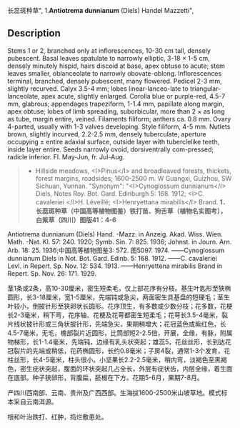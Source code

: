 长蕊斑种草",
1.**Antiotrema dunnianum** (Diels) Handel Mazzetti",

## Description
Stems 1 or 2, branched only at inflorescences, 10-30 cm tall, densely pubescent. Basal leaves spatulate to narrowly elliptic, 3-18 × 1-5 cm, densely minutely hispid, hairs discoid at base, apex obtuse to acute; stem leaves smaller, oblanceolate to narrowly obovate-oblong. Inflorescences terminal, branched, densely pubescent, many flowered. Pedicel 2-3 mm, slightly recurved. Calyx 3.5-4 mm; lobes linear-lanceo-late to triangular-lanceolate, apex acute, slightly enlarged. Corolla blue or purple-red, 4.5-7 mm, glabrous; appendages trapeziform, 1-1.4 mm, papillate along margin, apex obtuse; lobes of limb spreading, suborbicular, more than 2 × as long as tube, margin entire, veined. Filaments filiform; anthers ca. 0.8 mm. Ovary 4-parted, usually with 1-3 valves developing. Style filiform, 4-5 mm. Nutlets brown, slightly incurved, 2.2-2.5 mm, densely tuberculate, aperture occupying ± entire adaxial surface, outside layer with tuberclelike teeth, inside layer entire. Seeds narrowly ovoid, dorsiventrally com-pressed; radicle inferior. Fl. May-Jun, fr. Jul-Aug.

> * Hillside meadows, &lt;I&gt;Pinus&lt;/I&gt; and broadleaved forests, thickets, forest margins, roadsides; 1600-2500 m. W Guangxi, Guizhou, SW Sichuan, Yunnan.
  "Synonym": "&lt;I&gt;Cynoglossum dunnianum&lt;/I&gt; Diels, Notes Roy. Bot. Gard. Edinburgh 5: 168. 1912; &lt;I&gt;C. cavaleriei &lt;/I&gt;H. Léveillé; &lt;I&gt;Henryettana mirabilis&lt;/I&gt; Brand.
**1．长蕊斑种草（中国高等植物图鉴）铁打苗、狗舌草（植物名实图考），白紫草（四川）图版41：4-6**

Antiotrema dunnianum (Diels) Hand. -Mazz. in Anzeig. Akad. Wiss. Wien. Math. -Nat. Kl. 57: 240. 1920; Symb. Sin. 7: 825. 1936; Johnst. in Journ. Arn. Arb. 18: 25. 1936;中国高等植物图鉴3: 572. 图5097. 1974. ——Cynoglossum dunnianum Diels in Not. Bot. Gard. Edinb. 5: 168. 1912. ——C. cavaleriei Levl. in Repert. Sp. Nov. 12: 534. 1913. ——Henryettena mirabilis Brand in Repert. Sp. Nov. 26: 171. 1929.

茎1条或2条，高10-30厘米，密生短柔毛，仅上部花序有分枝。基生叶匙形至狭椭圆形，长3-18厘米，宽1-5厘米，先端钝或急尖，两面密生具基盘的短硬毛；茎生叶较小，倒披针形至狭卵状长圆形。花序顶生，有多数或少数分枝；花多数，花梗长2-3毫米，稍下弯，花序轴、花梗及花萼都密生短柔毛；花萼长3.5-4毫米，裂片线状披针形或三角状披针形，先端急尖，果期稍增大；花冠蓝色或紫红色，长4.5-7毫米，无毛，檐部裂片近圆形，比筒部短2-2.5倍，开展，全缘，有脉，附属物梯形，长1-1.4毫米，先端钝，边缘有乳头状突起；雄蕊5，花丝丝形，长到达花冠裂片的先端或稍低，花药椭圆形，长约0.8毫米；子房4裂，通常1-3个发育，花柱丝形，长4-5毫米，柱头很小。小坚果长2.2-2.5毫米，稍内弯，淡褐色至黑褐色，密生疣状突起，腹面的环状突起几占全长，外层有疣状齿，内层全缘，着生面在底部。种子狭卵形，背腹扁，胚根在下方。花期5-6月，果期7-8月。

产四川西南部、云南、贵州及广西西部。生海拔1600-2500米山坡草地。模式标本采自云南洱源。

根和叶治跌打、红肿，捣烂敷患处。
